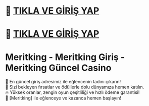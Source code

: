 # 🚀 [TIKLA VE GİRİŞ YAP](https://meritkings1616.com)  
# 🚀 [TIKLA VE GİRİŞ YAP](https://meritkings1616.com) 
# Meritking - Meritking Giriş - Meritking Güncel Casino

🎰 En güncel giriş adresimiz ile eğlencenin tadını çıkarın!  
💎 Sizi bekleyen fırsatlar ve ödüllerle dolu dünyamıza hemen katılın.  
🔥 Yüksek oranlar, zengin oyun çeşitliliği ve hızlı ödeme garantisi!  
📢  [Meritking] ile eğlenceye ve kazanca hemen başlayın!
